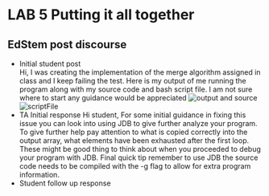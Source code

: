 # LAB 5 Putting it all together 
## EdStem post discourse
* Initial student post \
    Hi, I was creating the implementation of the merge algorithm assigned in class and I keep failing the test. Here is my output of me running the program along with my source code and bash script file. I am not sure where to start any guidance would be appreciated
    ![output and source]()
    ![scriptFile]()
* TA Initial response
    Hi student, For some initial guidance in fixing this issue you can look into using JDB to give further analyze your program. To give further help pay attention to what is copied correctly into the output array, what elements have been exhausted after the first loop. These might be good thing to think about when you proceeded to debug your program with JDB. Final quick tip remember to use JDB the source code needs to be compiled with the -g flag to allow for extra program information.
* Student follow up response